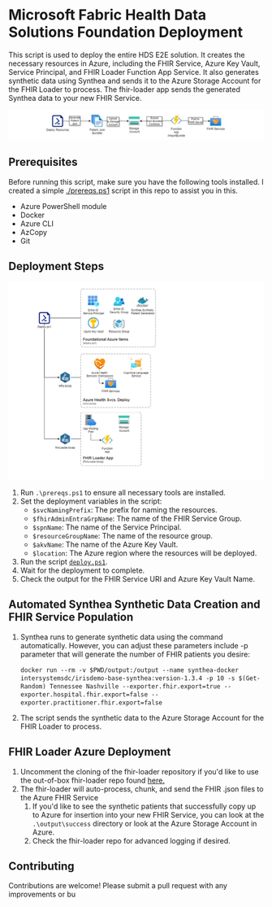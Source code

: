 # Microsoft Fabric Health Data Solutions Foundation Deployment

This script is used to deploy the entire HDS E2E solution. It creates the necessary resources in Azure, including the FHIR Service, Azure Key Vault, Service Principal, and FHIR Loader Function App Service. It also generates synthetic data using Synthea and sends it to the Azure Storage Account for the FHIR Loader to process. The fhir-loader app sends the generated Synthea data to your new FHIR Service.

![deployment diagram](./images/CreatingaFHIRSandboxforMicrosoftFabric-AppFlow.jpg)

## Prerequisites

Before running this script, make sure you have the following tools installed. I created a simple [./prereqs.ps1](prereqs.ps1) script in this repo to assist you in this.

- Azure PowerShell module
- Docker
- Azure CLI
- AzCopy
- Git

## Deployment Steps

![deployment diagram](./images/CreatingaFHIRSandboxforMicrosoftFabric-Deployment.jpg)

1. Run `.\prereqs.ps1` to ensure all necessary tools are installed.
2. Set the deployment variables in the script:
    - `$svcNamingPrefix`: The prefix for naming the resources.
    - `$fhirAdminEntraGrpName`: The name of the FHIR Service Group.
    - `$spnName`: The name of the Service Principal.
    - `$resourceGroupName`: The name of the resource group.
    - `$akvName`: The name of the Azure Key Vault.
    - `$location`: The Azure region where the resources will be deployed.
3. Run the script [`deploy.ps1`](./deploy.ps1).
4. Wait for the deployment to complete.
5. Check the output for the FHIR Service URI and Azure Key Vault Name.

## Automated Synthea Synthetic Data Creation and FHIR Service Population

1. Synthea runs to generate synthetic data using the command automatically. However, you can adjust these parameters include -p parameter that will generate the number of FHIR patients you desire:
    ```
    docker run --rm -v $PWD/output:/output --name synthea-docker intersystemsdc/irisdemo-base-synthea:version-1.3.4 -p 10 -s $(Get-Random) Tennessee Nashville --exporter.fhir.export=true --exporter.hospital.fhir.export=false --exporter.practitioner.fhir.export=false
    ```
2. The script sends the synthetic data to the Azure Storage Account for the FHIR Loader to process.

## FHIR Loader Azure Deployment

1. Uncomment the cloning of the fhir-loader repository if you'd like to use the out-of-box fhir-loader repo found [here.]([https://](https://github.com/microsoft/fhir-loader/tree/main))
2. The fhir-loader will auto-process, chunk, and send the FHIR .json files to the Azure FHIR Service
   1. If you'd like to see the synthetic patients that successfully copy up to Azure for insertion into your new FHIR Service, you can look at the `.\output\success` directory or look at the Azure Storage Account in Azure.
   2. Check the fhir-loader repo for advanced logging if desired.

## Contributing

Contributions are welcome! Please submit a pull request with any improvements or bu